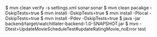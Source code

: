 $ mvn clean verify -s settings.xml sonar:sonar
$ mvn clean pacakge -DskipTests=true
$ mvn install -DskipTests=true
$ mvn install -Plocal -DskipTests=true
$ mvn install -Pdev -DskipTests=true
$ java -jar backend/target/watchitlater-backend-1.0-SNAPSHOT.jar
$ mvn -Dtest=UpdateMovieScheduleTest#updateRatingMovie_noError test
